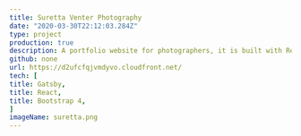 ```yaml
---
title: Suretta Venter Photography
date: "2020-03-30T22:12:03.284Z"
type: project
production: true
description: A portfolio website for photographers, it is built with React and Gatsby. It features React photo gallery, it is styled with Bootstrap 4. The site is hosted on an AWS S3 bucket with a CD pipeline controlled with AWS Pipeline.
github: none
url: https://d2ufcfqjvmdyvo.cloudfront.net/
tech: [
title: Gatsby,
title: React,
title: Bootstrap 4,
]
imageName: suretta.png
---
```

